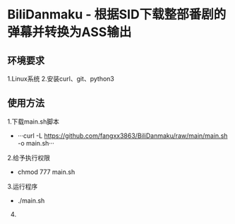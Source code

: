 # BiliDanmaku - 根据SID下载整部番剧的弹幕并转换为ASS输出
## 环境要求
1.Linux系统
2.安装curl、git、python3
## 使用方法
1.下载main.sh脚本
  - ···curl -L https://github.com/fangxx3863/BiliDanmaku/raw/main/main.sh -o main.sh···
  
2.给予执行权限
  - chmod 777 main.sh
  
3.运行程序
  - ./main.sh
  
4.
